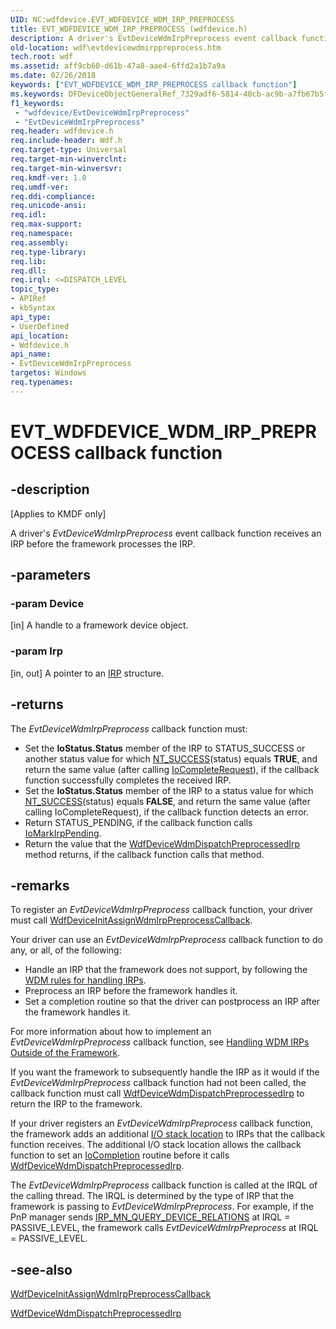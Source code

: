 ```yaml
---
UID: NC:wdfdevice.EVT_WDFDEVICE_WDM_IRP_PREPROCESS
title: EVT_WDFDEVICE_WDM_IRP_PREPROCESS (wdfdevice.h)
description: A driver's EvtDeviceWdmIrpPreprocess event callback function receives an IRP before the framework processes the IRP.
old-location: wdf\evtdevicewdmirppreprocess.htm
tech.root: wdf
ms.assetid: aff9cb60-d61b-47a8-aae4-6ffd2a1b7a9a
ms.date: 02/26/2018
keywords: ["EVT_WDFDEVICE_WDM_IRP_PREPROCESS callback function"]
ms.keywords: DFDeviceObjectGeneralRef_7329adf6-5814-40cb-ac9b-a7fb67b5f05c.xml, EVT_WDFDEVICE_WDM_IRP_PREPROCESS, EVT_WDFDEVICE_WDM_IRP_PREPROCESS callback, EvtDeviceWdmIrpPreprocess, EvtDeviceWdmIrpPreprocess callback function, kmdf.evtdevicewdmirppreprocess, wdf.evtdevicewdmirppreprocess, wdfdevice/EvtDeviceWdmIrpPreprocess
f1_keywords:
 - "wdfdevice/EvtDeviceWdmIrpPreprocess"
 - "EvtDeviceWdmIrpPreprocess"
req.header: wdfdevice.h
req.include-header: Wdf.h
req.target-type: Universal
req.target-min-winverclnt: 
req.target-min-winversvr: 
req.kmdf-ver: 1.0
req.umdf-ver: 
req.ddi-compliance: 
req.unicode-ansi: 
req.idl: 
req.max-support: 
req.namespace: 
req.assembly: 
req.type-library: 
req.lib: 
req.dll: 
req.irql: <=DISPATCH_LEVEL
topic_type:
- APIRef
- kbSyntax
api_type:
- UserDefined
api_location:
- Wdfdevice.h
api_name:
- EvtDeviceWdmIrpPreprocess
targetos: Windows
req.typenames: 
---
```


# EVT_WDFDEVICE_WDM_IRP_PREPROCESS callback function


## -description


<p class="CCE_Message">[Applies to KMDF only]</p>

A driver's <i>EvtDeviceWdmIrpPreprocess</i> event callback function receives an IRP before the framework processes the IRP.


## -parameters




### -param Device 
[in]
A handle to a framework device object.


### -param Irp 
[in, out]
A pointer to an <a href="https://docs.microsoft.com/windows-hardware/drivers/ddi/wdm/ns-wdm-_irp">IRP</a> structure.


## -returns



The <i>EvtDeviceWdmIrpPreprocess</i> callback function must:


<ul>
<li>Set the <b>IoStatus.Status</b> member of the IRP to STATUS_SUCCESS or another status value for which <a href="https://docs.microsoft.com/windows-hardware/drivers/kernel/using-ntstatus-values">NT_SUCCESS</a>(status) equals <b>TRUE</b>, and return the same value (after calling <a href="https://docs.microsoft.com/windows-hardware/drivers/ddi/wdm/nf-wdm-iocompleterequest">IoCompleteRequest</a>), if the callback function successfully completes the received IRP.</li>
<li>Set the <b>IoStatus.Status</b> member of the IRP to a status value for which <a href="https://docs.microsoft.com/windows-hardware/drivers/kernel/using-ntstatus-values">NT_SUCCESS</a>(status) equals <b>FALSE</b>, and return the same value (after calling IoCompleteRequest), if the callback function detects an error. </li>
<li>Return STATUS_PENDING, if the callback function calls <a href="https://docs.microsoft.com/windows-hardware/drivers/ddi/wdm/nf-wdm-iomarkirppending">IoMarkIrpPending</a>. 
</li>
<li>Return the value that the <a href="https://docs.microsoft.com/windows-hardware/drivers/ddi/wdfdevice/nf-wdfdevice-wdfdevicewdmdispatchpreprocessedirp">WdfDeviceWdmDispatchPreprocessedIrp</a> method returns, if the callback function calls that method. 
</li>
</ul>





## -remarks



To register an <i>EvtDeviceWdmIrpPreprocess</i> callback function, your driver must call <a href="https://docs.microsoft.com/windows-hardware/drivers/ddi/wdfdevice/nf-wdfdevice-wdfdeviceinitassignwdmirppreprocesscallback">WdfDeviceInitAssignWdmIrpPreprocessCallback</a>. 

Your driver can use an <i>EvtDeviceWdmIrpPreprocess</i> callback function to do any, or all, of the following:

<ul>
<li>
 Handle an IRP that the framework does not support, by following the <a href="https://docs.microsoft.com/windows-hardware/drivers/kernel/handling-irps">WDM rules for handling IRPs</a>. 

</li>
<li>
 Preprocess an IRP before the framework handles it. 

</li>
<li>
 Set a completion routine so that the driver can postprocess an IRP after the framework handles it. 

</li>
</ul>
For more information about how to implement an <i>EvtDeviceWdmIrpPreprocess</i> callback function, see <a href="https://docs.microsoft.com/windows-hardware/drivers/wdf/handling-wdm-irps-outside-of-the-framework">Handling WDM IRPs Outside of the Framework</a>.

If you want the framework to subsequently handle the IRP as it would if the <i>EvtDeviceWdmIrpPreprocess</i> callback function had not been called, the callback function must call <a href="https://docs.microsoft.com/windows-hardware/drivers/ddi/wdfdevice/nf-wdfdevice-wdfdevicewdmdispatchpreprocessedirp">WdfDeviceWdmDispatchPreprocessedIrp</a> to return the IRP to the framework.

If your driver registers an <i>EvtDeviceWdmIrpPreprocess</i> callback function, the framework adds an additional <a href="https://docs.microsoft.com/windows-hardware/drivers/kernel/i-o-stack-locations">I/O stack location</a> to IRPs that the callback function receives. The additional I/O stack location allows the callback function to set an <a href="https://docs.microsoft.com/windows-hardware/drivers/ddi/wdm/nc-wdm-io_completion_routine">IoCompletion</a> routine before it calls <a href="https://docs.microsoft.com/windows-hardware/drivers/ddi/wdfdevice/nf-wdfdevice-wdfdevicewdmdispatchpreprocessedirp">WdfDeviceWdmDispatchPreprocessedIrp</a>.

The <i>EvtDeviceWdmIrpPreprocess</i> callback function is called at the IRQL of the calling thread. The IRQL is determined by the type of IRP that the framework is passing to <i>EvtDeviceWdmIrpPreprocess</i>. For example, if the PnP manager sends <a href="https://docs.microsoft.com/windows-hardware/drivers/kernel/irp-mn-query-device-relations">IRP_MN_QUERY_DEVICE_RELATIONS</a> at IRQL = PASSIVE_LEVEL, the framework calls <i>EvtDeviceWdmIrpPreprocess</i> at IRQL = PASSIVE_LEVEL.





## -see-also




<a href="https://docs.microsoft.com/windows-hardware/drivers/ddi/wdfdevice/nf-wdfdevice-wdfdeviceinitassignwdmirppreprocesscallback">WdfDeviceInitAssignWdmIrpPreprocessCallback</a>



<a href="https://docs.microsoft.com/windows-hardware/drivers/ddi/wdfdevice/nf-wdfdevice-wdfdevicewdmdispatchpreprocessedirp">WdfDeviceWdmDispatchPreprocessedIrp</a>
 

 

